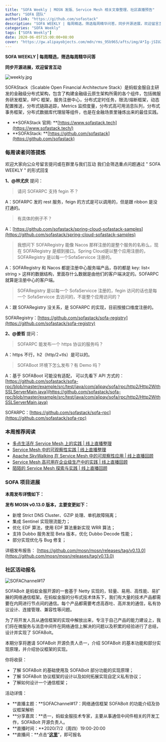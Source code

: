 ```yaml
---
title: "SOFA Weekly | MOSN 发版、Service Mesh 相关文章整理、社区直播预告"
author: "SOFA 团队"
authorlink: "https://github.com/sofastack"
description: "SOFA WEEKLY | 每周精选，筛选每周精华问答，同步开源进展，欢迎留言互动。"
categories: "SOFA Weekly"
tags: ["SOFA Weekly"]
date: 2020-06-05T15:00:00+08:00
cover: "https://gw.alipayobjects.com/mdn/rms_95b965/afts/img/A*Ig-jSIUZWx0AAAAAAAAAAAAAARQnAQ"
---
```


**SOFA WEEKLY | 每周精选，筛选每周精华问答**

**同步开源进展，欢迎留言互动**

![weekly.jpg](https://gw.alipayobjects.com/mdn/rms_95b965/afts/img/A*ARgKS6SuU7YAAAAAAAAAAAAAARQnAQ)

SOFAStack（Scalable Open Financial Architecture Stack）是蚂蚁金服自主研发的金融级分布式架构，包含了构建金融级云原生架构所需的各个组件，包括微服务研发框架，RPC 框架，服务注册中心，分布式定时任务，限流/熔断框架，动态配置推送，分布式链路追踪，Metrics 监控度量，分布式高可用消息队列，分布式事务框架，分布式数据库代理层等组件，也是在金融场景里锤炼出来的最佳实践。

- **SOFAStack 官网: **[https://www.sofastack.tech](https://www.sofastack.tech/)
- **SOFAStack: **[https://github.com/sofastack](https://github.com/sofastack)

### 每周读者问答提炼

欢迎大家向公众号留言提问或在群里与我们互动
我们会筛选重点问题通过 " SOFA WEEKLY " 的形式回复

**1、@林尤庆** 提问：

> 请问 SOFARPC 支持 fegin 不？

A：SOFARPC 发的 rest 服务，feign 的方式是可以调用的，但是跟 ribbon 是没打通的。

> 有具体的例子不？

A：[https://github.com/sofastack/spring-cloud-sofastack-samples](https://github.com/sofastack/spring-cloud-sofastack-samples)

> 我想问下 SOFARegistry 能像 Nacos 那样注册的是整个服务的名称么，现在 SOFARegistry 是细到接口。Spring Cloud是以整个应用注册的，SOFARegistry 是以每一个SofaServicce 注册的。

A：SOFARegistry 和 Nacos 都是注册中心服务端产品，存的都是 key: list< string > 这样的数据结构，里面存什么数据是由他们的客户端决定的。SOFARPC 就算是注册中心的客户端。

> SOFARegistry 是以每一个 SofaServicce 注册的，fegin 访问的话也是每一个 SofaServicce 去访问的，不是整个应用访问的？

A：跟 SOFARegistry 没关系，是 SOFARPC 的实现，目前按接口维度注册的。

SOFARegistry：[https://github.com/sofastack/sofa-registry](https://github.com/sofastack/sofa-registry)

**2、@姜哲**  提问：

> SOFARPC 能发布一个 https 协议的服务吗？

A：https 不行，h2（http/2+tls）是可以的。

> SOFABoot 环境下怎么发布？有 Demo 吗？

A：基于 SOFABoot 可能没有适配， 可以先看下 API 方式的：
[https://github.com/sofastack/sofa-rpc/blob/master/example/src/test/java/com/alipay/sofa/rpc/http2/Http2WithSSLServerMain.java](https://github.com/sofastack/sofa-rpc/blob/master/example/src/test/java/com/alipay/sofa/rpc/http2/Http2WithSSLServerMain.java)

SOFARPC：[https://github.com/sofastack/sofa-rpc](https://github.com/sofastack/sofa-rpc)

### 本周推荐阅读

- [多点生活在 Service Mesh 上的实践 | 线上直播整理](/blog/service-mesh-webinar-duodian-istio-mosn-dubbo/)
- [Service Mesh 中的可观察性实践 | 线上直播整理](/blog/service-mesh-virtual-meetup1-service-mesh-observability-practice/)
- [Apache SkyWalking 在 Service Mesh 中的可观察性应用 | 线上直播回顾](/blog/service-mesh-virtual-meetup1-skywalking-observability-applications/)
- [Service Mesh 高可用在企业级生产中的实践 | 线上直播回顾](/blog/service-mesh-virtual-meetup1-practice-in-enterprise-production/)
- [陌陌的 Service Mesh 探索与实践 | 线上直播回顾](/blog/momo-service-mesh-exploration-and-practice/)

### SOFA 项目进展

**本周发布详情如下：**

**发布 MOSN v0.13.0 版本，主要变更如下：**

- 新增 Strict DNS Cluster、GZIP 处理、单机故障隔离；
- 集成 Sentinel 实现限流能力；
- 优化 EDF 算法，使用 EDF 算法重新实现 WRR 算法；
- 支持 Dubbo 服务发现 Beta 版本，优化 Dubbo Decode 性能；
- 部分实现优化与 Bug 修复；

详细发布报告：
[https://github.com/mosn/mosn/releases/tag/v0.13.0](https://github.com/mosn/mosn/releases/tag/v0.13.0)

### 社区活动报名

![SOFAChannel#17](https://cdn.nlark.com/yuque/0/2020/png/226702/1591346387297-036464d1-dc13-47b2-baa3-1b1362fcd072.png)

SOFABolt 是蚂蚁金服开源的一套基于 Netty 实现的，轻量、易用、高性能、易扩展的网络通信框架。在蚂蚁金服的分布式技术体系下，我们有大量的技术产品都需要在内网进行节点间的通信。每个产品都需要考虑高吞吐、高并发的通信，私有协议设计、连接管理、兼容性等问题。

为了将开发人员从通信框架的实现中解放出来，专注于自己产品的能力建设上，我们将在微服务与消息中间件在网络通信上解决的问题以及积累的经验进行了总结，设计并实现了 SOFABolt。

本期分享将邀请 SOFABolt 开源负责人丞一，介绍 SOFABolt 的基本功能和部分实现原理，并介绍协议框架的实现。

你将收获：

- 了解 SOFABolt 的基础使用及 SOFABolt 部分功能的实现原理；
- 了解 SOFABolt 协议框架的设计以及如何拓展实现自定义私有协议；
- 了解如何设计一个通信框架；

活动详情：

- **直播主题：**SOFAChannel#17：网络通信框架 SOFABolt 的功能介绍及协议框架解析
- **分享嘉宾：**丞一，蚂蚁金服技术专家，主要从事通信中间件相关的开发工作，SOFABolt 开源负责人。
- **直播时间：**2020/7/2（周四）19:00-20:00
- **直播间：**点击“[**这里**](https://tech.antfin.com/community/live/1265)”，即可报名
